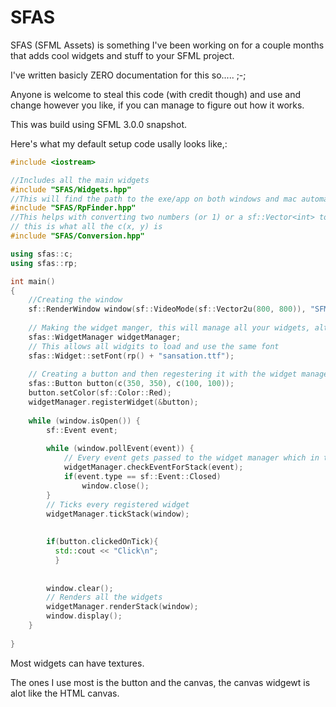 # SFAS

SFAS (SFML Assets) is something I've been working on for a couple months that adds cool widgets and stuff to your SFML project.

I've written basicly ZERO documentation for this so..... ;-;

Anyone is welcome to steal this code (with credit though) and use and change however you like, if you can manage to figure out how it works.

This was build using SFML 3.0.0 snapshot.

Here's what my default setup code usally looks like,:

```CPP
#include <iostream>

//Includes all the main widgets
#include "SFAS/Widgets.hpp"
//This will find the path to the exe/app on both windows and mac automaticly, SUPER usefull
#include "SFAS/RpFinder.hpp"
//This helps with converting two numbers (or 1) or a sf::Vector<int> to a sf::Vector<float>
// this is what all the c(x, y) is
#include "SFAS/Conversion.hpp"

using sfas::c;
using sfas::rp;

int main()
{
    //Creating the window
    sf::RenderWindow window(sf::VideoMode(sf::Vector2u(800, 800)), "SFML assets", (sf::Style::Titlebar | sf::Style::Close));
    
    // Making the widget manger, this will manage all your widgets, although you still need to store them.
    sfas::WidgetManager widgetManager;
    // This allows all widgits to load and use the same font
    sfas::Widget::setFont(rp() + "sansation.ttf");
    
    // Creating a button and then regestering it with the widget manager, firct group of numbers is position, second is size
    sfas::Button button(c(350, 350), c(100, 100));
    button.setColor(sf::Color::Red);
    widgetManager.registerWidget(&button);
    
    while (window.isOpen()) {
        sf::Event event;
        
        while (window.pollEvent(event)) {
            // Every event gets passed to the widget manager which in turn passes it to each widget
            widgetManager.checkEventForStack(event);
            if(event.type == sf::Event::Closed)
                window.close();
        }
        // Ticks every registered widget
        widgetManager.tickStack(window);
        
        
        if(button.clickedOnTick){
          std::cout << "Click\n";
          }
        
        
        window.clear();
        // Renders all the widgets
        widgetManager.renderStack(window);
        window.display();
    }
    
}

```

Most widgets can have textures.

The ones I use most is the button and the canvas, the canvas widgewt is alot like the HTML canvas.

